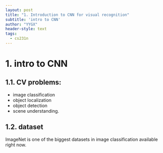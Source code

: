 ```yaml
---
layout: post
title: "1. Introduction to CNN for visual recognition"
subtitle: 'intro to CNN'
author: "YYGX"
header-style: text
tags:
  - cs231n
---
```



# 1. intro to CNN
## 1.1. CV problems:
- image classification
- object localization
- object detection
- scene understanding.

## 1.2. dataset
ImageNet is one of the biggest datasets in image classification available right now.